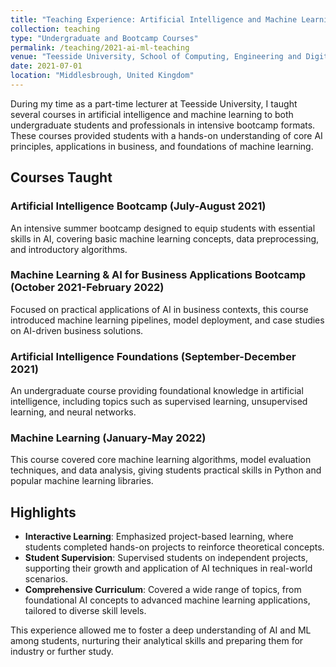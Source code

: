 ```yaml
---
title: "Teaching Experience: Artificial Intelligence and Machine Learning"
collection: teaching
type: "Undergraduate and Bootcamp Courses"
permalink: /teaching/2021-ai-ml-teaching
venue: "Teesside University, School of Computing, Engineering and Digital Technologies"
date: 2021-07-01
location: "Middlesbrough, United Kingdom"
---
```


During my time as a part-time lecturer at Teesside University, I taught several courses in artificial intelligence and machine learning to both undergraduate students and professionals in intensive bootcamp formats. These courses provided students with a hands-on understanding of core AI principles, applications in business, and foundations of machine learning.

## Courses Taught

### Artificial Intelligence Bootcamp (July-August 2021)
An intensive summer bootcamp designed to equip students with essential skills in AI, covering basic machine learning concepts, data preprocessing, and introductory algorithms.

### Machine Learning & AI for Business Applications Bootcamp (October 2021-February 2022)
Focused on practical applications of AI in business contexts, this course introduced machine learning pipelines, model deployment, and case studies on AI-driven business solutions.

### Artificial Intelligence Foundations (September-December 2021)
An undergraduate course providing foundational knowledge in artificial intelligence, including topics such as supervised learning, unsupervised learning, and neural networks.

### Machine Learning (January-May 2022)
This course covered core machine learning algorithms, model evaluation techniques, and data analysis, giving students practical skills in Python and popular machine learning libraries.

## Highlights

- **Interactive Learning**: Emphasized project-based learning, where students completed hands-on projects to reinforce theoretical concepts.
- **Student Supervision**: Supervised students on independent projects, supporting their growth and application of AI techniques in real-world scenarios.
- **Comprehensive Curriculum**: Covered a wide range of topics, from foundational AI concepts to advanced machine learning applications, tailored to diverse skill levels.

This experience allowed me to foster a deep understanding of AI and ML among students, nurturing their analytical skills and preparing them for industry or further study.
